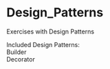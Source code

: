 # Design_Patterns
Exercises with Design Patterns

Included Design Patterns:<br>
Builder <br>
Decorator
